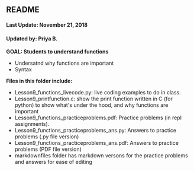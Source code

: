 ## README
#### Last Update: November 21, 2018
#### Updated by: Priya B.

**GOAL: Students to understand functions**
* Undersatnd why functions are important
* Syntax



**Files in this folder include:**

* Lesson9_functions_livecode.py:  live coding examples to do in class.
* Lesson9_printfunction.c: show the print function written in C (for python) to show what's under the hood, and why functions are important
* Lesson9_functions_practiceproblems.pdf:  Practice problems (in repl assignments).
* Lesson9_functions_practiceproblems_ans.py:  Answers to practice problems (.py file version)
* Lesson9_functions_practiceproblems_ans.pdf:  Answers to practice problems (PDF file version)
* markdownfiles folder has markdown versons for the practice problems and answers for ease of editing
